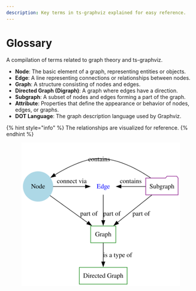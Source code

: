 ```yaml
---
description: Key terms in ts-graphviz explained for easy reference.
---
```


# Glossary

A compilation of terms related to graph theory and ts-graphviz.

* **Node**: The basic element of a graph, representing entities or objects.
* **Edge**: A line representing connections or relationships between nodes.
* **Graph**: A structure consisting of nodes and edges.
* **Directed Graph (Digraph)**: A graph where edges have a direction.
* **Subgraph**: A subset of nodes and edges forming a part of the graph.
* **Attribute**: Properties that define the appearance or behavior of nodes, edges, or graphs.
* **DOT Language**: The graph description language used by Graphviz.



{% hint style="info" %}
The relationships are visualized for reference.
{% endhint %}

<figure><img src="../.gitbook/assets/glossary-graph.svg" alt=""><figcaption></figcaption></figure>
